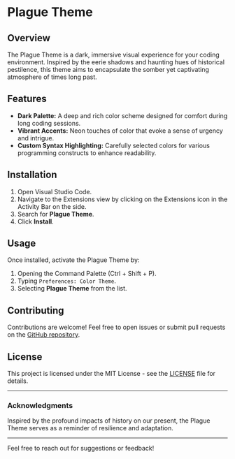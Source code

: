 # Plague Theme

## Overview

The Plague Theme is a dark, immersive visual experience for your coding environment. Inspired by the eerie shadows and haunting hues of historical pestilence, this theme aims to encapsulate the somber yet captivating atmosphere of times long past.

## Features

- **Dark Palette:** A deep and rich color scheme designed for comfort during long coding sessions.
- **Vibrant Accents:** Neon touches of color that evoke a sense of urgency and intrigue.
- **Custom Syntax Highlighting:** Carefully selected colors for various programming constructs to enhance readability.

## Installation

1. Open Visual Studio Code.
2. Navigate to the Extensions view by clicking on the Extensions icon in the Activity Bar on the side.
3. Search for **Plague Theme**.
4. Click **Install**.

## Usage

Once installed, activate the Plague Theme by:

1. Opening the Command Palette (Ctrl + Shift + P).
2. Typing `Preferences: Color Theme`.
3. Selecting **Plague Theme** from the list.

## Contributing

Contributions are welcome! Feel free to open issues or submit pull requests on the [GitHub repository](https://github.com/yourusername/plague-theme).

## License

This project is licensed under the MIT License - see the [LICENSE](LICENSE) file for details.

---

### Acknowledgments

Inspired by the profound impacts of history on our present, the Plague Theme serves as a reminder of resilience and adaptation.

---

Feel free to reach out for suggestions or feedback!

